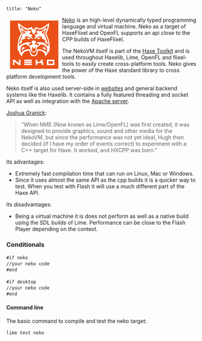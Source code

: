 ```
title: "Neko"
```

<img src="../images/02_handbook/nekovm-logo.png" width="128px" style="float:left; padding:10px" />

[Neko](http://nekovm.org/) is an high-level dynamically typed programming language and virtual machine. Neko as a target of HaxeFlixel and OpenFL supports an api close to the CPP builds of HaxeFlixel.

The NekoVM itself is part of the [Haxe Toolkit](http://haxe.org/doc/start/neko) and is used throughout Haxelib, Lime, OpenFL and flixel-tools to easily create cross-platform tools. Neko gives the power of the Haxe standard library to cross platform development tools.

Neko itself is also used server-side in [websites](https://github.com/ufront) and general backend systems like the Haxelib. It contains a fully featured threading and socket API as well as integration with the [Apache server](http://haxe.org/doc/build/mod_neko).

[Joshua Granick](http://www.joshuagranick.com/blog/):

> "When NME (Now known as Lime/OpenFL) was first created, it was designed to provide graphics, sound and other media for the NekoVM, but since the performance was not yet ideal, Hugh then decided (if I have my order of events correct) to experiment with a C++ target for Haxe. It worked, and HXCPP was born."

Its advantages:
- Extremely fast compilation time that can run on Linux, Mac or Windows.
- Since it uses almost the same API as the cpp builds it is a quicker way to test.
  When you test with Flash it will use a much different part of the Haxe API.

Its disadvantages:
- Being a virtual machine it is does not perform as well as a native build using the SDL builds of Lime. 
  Performance can be close to the Flash Player depending on the context.

### Conditionals

```
#if neko
//your neko code
#end

#if desktop
//your neko code
#end
```

#### Command line

The basic command to compile and test the neko target:

```
lime test neko
```

